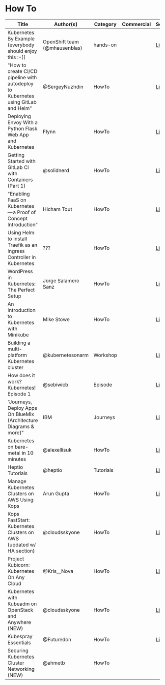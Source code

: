 # How To

| Title | Author(s) | Category | Commercial | Source |
| ----- | --------- | -------- | ---------- | ------ |
| Kubernetes By Example (everybody should enjoy this :-)) | OpenShift team (@mhausenblas) | hands-on |  | [Link](http://kubernetesbyexample.com/) |
| "How to create CI/CD pipeline with autodeploy to Kubernetes using GitLab and Helm" | @SergeyNuzhdin | HowTo |  | [Link](https://goo.gl/UKEFGl) |
| Deploying Envoy With a Python Flask Web App and Kubernetes | Flynn | HowTo |  |  [Link](https://goo.gl/QjdLJj) |
| Getting Started with GitLab CI with Containers (Part 1) | @solidnerd | HowTo |  |  [Link](https://goo.gl/0uGJC4) |
| "Enabling FaaS on Kubernetes — a Proof of Concept Introduction" | Hicham Tout | HowTo |  |  [Link](https://goo.gl/qVM5dz) |
| Using Helm to install Traefik as an Ingress Controller in Kubernetes | ??? | HowTo |  |  [Link](https://goo.gl/WSntgu) |
| WordPress in Kubernetes: The Perfect Setup | Jorge Salamero Sanz  | HowTo |  |  [Link](https://goo.gl/ISZJtK) |
| An Introduction to Kubernetes with Minikube | Mike Stowe | HowTo |  |  [Link](https://goo.gl/4iWy6k) |
| Building a multi-platform Kubernetes cluster | @kubernetesonarm  | Workshop |  |  [Link](https://github.com/luxas/kubeadm-workshop) |
| How does it work? Kubernetes! Episode 1  | @sebiwicb | Episode |  |  [Link](https://sebiwi.github.io/how-does-it-work-kube-1/) |
| "Journeys, Deploy Apps On BlueMix (Architecture Diagrams & more)" | IBM | Journeys |  |  [Link](https://developer.ibm.com/code/journey/category/container-orchestration/) |
| Kubernetes on bare-metal in 10 minutes | @alexellisuk | HowTo |  |  [Link](https://blog.alexellis.io/kubernetes-in-10-minutes/) |
| Heptio Tutorials | @heptio | Tutorials |  |  [Link](http://docs.heptio.com/content/tutorials.html) |
| Manage Kubernetes Clusters on AWS Using Kops  | Arun Gupta | HowTo |  |  [Link](https://aws.amazon.com/de/blogs/compute/kubernetes-clusters-aws-kops/) |
| Kops FastStart: Kubernetes Clusters on AWS (updated w/ HA section) | @cloudsskyone | HowTo |  |  [Link](goo.gl/1GhSDG ) |
| Project Kubicorn: Kubernetes On Any Cloud  | @Kris__Nova | HowTo |  |  [Link](https://www.nivenly.com/kubicorn/) |
| Kubernetes with Kubeadm on OpenStack and Anywhere (NEW) | @cloudsskyone | HowTo |  |  [Link](https://goo.gl/zmFVa3) |
| Kubespray Essentials  | @Futuredon  | HowTo |  |  [Link](https://futuredon.gitbooks.io/kubespray-essentials/content/) |
| Securing Kubernetes Cluster Networking (NEW) | @ahmetb | HowTo |  | 
